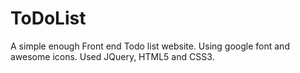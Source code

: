 # ToDoList
A simple enough Front end Todo list website. Using google font and awesome icons. Used JQuery, HTML5 and CSS3. 
